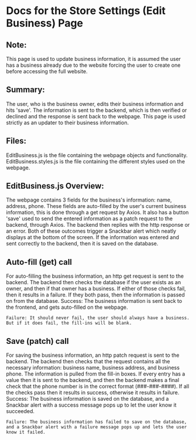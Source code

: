 # Docs for the Store Settings (Edit Business) Page

## Note:
This page is used to update business information, it is assumed the user has a business already due to the website forcing the user to create one before accessing the full website. 

## Summary:
The user, who is the business owner, edits their business information and hits 'save'. The information is sent to the backend, which is then verified or declined and the response is sent back to the webpage. This page is used strictly as an updater to their business information.

## Files:
EditBusiness.js is the file containing the webpage objects and functionality.
EditBusiness.styles.js is the file containing the different styles used on the webpage.

## EditBusiness.js Overview:
The webpage contains 3 fields for the business's information: name, address, phone. These fields are auto-filled by the user's current business information, this is done through a get request by Axios. It also has a button 'save' used to send the entered information as a patch request to the backend, through Axios. The backend then replies with the http response or an error. Both of these outcomes trigger a Snackbar alert which neatly displays at the bottom of the screen. If the information was entered and sent correctly to the backend, then it is saved on the database.

## Auto-fill (get) call
For auto-filling the business information, an http get request is sent to the backend. The backend then checks the database if the user exists as an owner, and then if that owner has a business. If either of those checks fail, then it results in a failure. If they both pass, then the information is passed on from the database.
    Success: The business information is sent back to the frontend, and gets auto-filled on the webpage. 

    Failure: It should never fail, the user should always have a business. But if it does fail, the fill-ins will be blank.

## Save (patch) call
For saving the business information, an http patch request is sent to the backend. The backend then checks that the request contains all the necessary information: business name, business address, and business phone. The information is pulled from the fill-in boxes. If every entry has a value then it is sent to the backend, and then the backend makes a final check that the phone number is in the correct format (###-###-####). If all the checks pass then it results in success, otherwise it results in failure.
    Success: The business information is saved on the database, and a Snackbar alert with a success message pops up to let the user know it succeeded.

    Failure: The business information has failed to save on the database, and a Snackbar alert with a failure message pops up and lets the user know it failed.